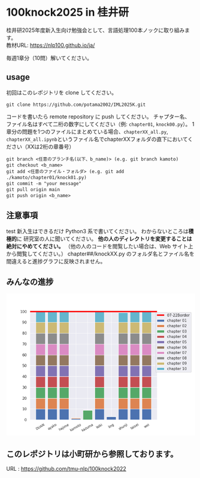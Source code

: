# 100knock2025 in 桂井研

桂井研2025年度新入生向け勉強会として、言語処理100本ノックに取り組みます。  
教材URL: https://nlp100.github.io/ja/

毎週1章分（10問）解いてください。   

## usage

初回はこのレポジトリを clone してください。

```
git clone https://github.com/potama2002/IML2025K.git
```

コードを書いたら remote repository に push してください。
チャプター名、ファイル名はすべて二桁の数字にしてください（例: `chapter01`, `knock00.py`）。
1章分の問題を1つのファイルにまとめている場合、`chapterXX_all.py`, `chapterXX_all.ipynb`というファイル名でchapterXXフォルダの直下においてください（XXは2桁の章番号）
```
git branch <任意のブランチ名(以下、b_name)> (e.g. git branch kamoto)
git checkout <b_name>
git add <任意のファイル・フォルダ> (e.g. git add ./kamoto/chapter01/knock01.py)
git commit -m "your message"
git pull origin main
git push origin <b_name>
```
## 注意事項
test
新入生はできるだけ Python3 系で書いてください。
わからないところは**積極的**に 研究室の人に聞いてください。
**他の人のディレクトリを変更することは絶対にやめてください。**
（他の人のコードを閲覧したい場合は、Web サイト上から閲覧してください。）
chapter##/knockXX.py のフォルダ名とファイル名を間違えると進捗グラフに反映されません。

## みんなの進捗

![progress](progress.png)

## このレポジトリは小町研から参照しております。
URL : https://github.com/tmu-nlp/100knock2022
